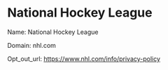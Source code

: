 # National Hockey League

Name: National Hockey League

Domain: nhl.com

Opt_out_url: https://www.nhl.com/info/privacy-policy

